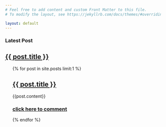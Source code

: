 ```yaml
---
# Feel free to add content and custom Front Matter to this file.
# To modify the layout, see https://jekyllrb.com/docs/themes/#overriding-theme-defaults

layout: default
---
```

<html lang="en">
<head>
    <meta charset="UTF-8">
    <meta http-equiv="X-UA-Compatible" content="IE=edge">
    <meta name="viewport" content="width=device-width, initial-scale=1.0">
    <link rel="stylesheet" href="/assets/css/style.css">
    <link rel="icon" type="image/png" href="/assets/img/favicon.ico">
    <link rel="stylesheet" href="https://cdnjs.cloudflare.com/ajax/libs/font-awesome/4.7.0/css/font-awesome.min.css">
    <title>From Roots To Halo</title>
</head>

<h3>Latest Post</h3>
     <h2> <a href="{{ post.url }}">{{ post.title }}</a></h2>

  <ul>
    {% for post in site.posts limit:1 %}
     <h2> <a href="{{ post.url }}#disqus_thread">{{ post.title }}</a></h2>
      <p>{{post.content}}</p>
      <h3> <a href="{{ post.url }}#disqus_thread"><p>click here to comment</p>
</a></h3>
    {% endfor %}
  </ul>

<div class="latest-list">
  <!--<h4>Recent Posts</h4>
  {% for post in site.posts limit:5 %}
          <h3> <a href="{{ post.url }}">{{ post.title }} </a></h3>
{% endfor %}-->
</div>